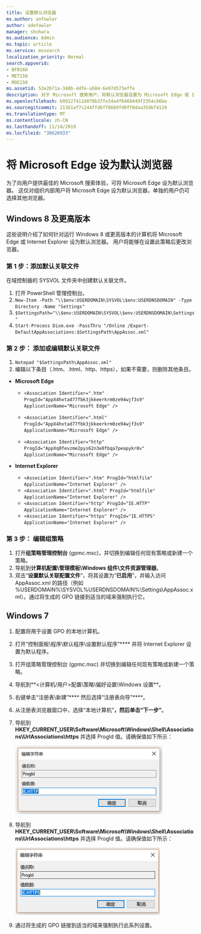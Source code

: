 ```yaml
---
title: 设置默认浏览器
ms.author: anfowler
author: adefowler
manager: shohara
ms.audience: Admin
ms.topic: article
ms.service: mssearch
localization_priority: Normal
search.appverid:
- BFB160
- MET150
- MOE150
ms.assetid: 53e2b71a-348b-4dfe-a504-6e97d573effe
description: 对于 Microsoft 搜索用户，将默认浏览器设置为 Microsoft Edge 或 Internet Explorer。
ms.openlocfilehash: b99127411d070b37fe34a4f8468449f2354cb6be
ms.sourcegitcommit: 21361af7c244ffd6ff8689fd0ff0daa359bf4129
ms.translationtype: MT
ms.contentlocale: zh-CN
ms.lasthandoff: 11/14/2019
ms.locfileid: "38626933"
---
```

# <a name="make-microsoft-edge-the-default-browser"></a>将 Microsoft Edge 设为默认浏览器
  
为了向用户提供最佳的 Microsoft 搜索体验，可将 Microsoft Edge 设为默认浏览器。 这仅对组织内部用户将 Microsoft Edge 设为默认浏览器，单独的用户仍可选择其他浏览器。
  
  
## <a name="windows-8-and-later"></a>Windows 8 及更高版本

这些说明介绍了如何针对运行 Windows 8 或更高版本的计算机将 Microsoft Edge 或 Internet Explorer 设为默认浏览器。 用户将能够在设置此策略后更改浏览器。
  
### <a name="step-1-create-the-default-associations-file"></a>第 1 步：添加默认关联文件
在域控制器的 SYSVOL 文件夹中创建默认关联文件。

1. 打开 PowerShell 管理控制台。
1. `New-Item -Path "\\$env:USERDOMAIN\SYSVOL\$env:USERDNSDOMAIN" -Type Directory -Name "Settings"`
1. `$SettingsPath="\\$env:USERDOMAIN\SYSVOL\$env:USERDNSDOMAIN\Settings"`
1. `Start-Process Dism.exe -PassThru "/Online /Export-DefaultAppAssociations:$SettingsPath\AppAssoc.xml"`
    
  
### <a name="step-2-add-or-edit-the-default-associations-file"></a>第 2 步： 添加或编辑默认关联文件

1. `Notepad "$SettingsPath\AppAssoc.xml"`
1. 编辑以下条目（.htm、.html、http、https），如果不需要，则删除其他条目。
  - **Microsoft Edge**
    - `<Association Identifier=".htm" ProgId="AppX4hxtad77fbk3jkkeerkrm0ze94wjf3s9" ApplicationName="Microsoft Edge" />`
              
    - `<Association Identifier=".html" ProgId="AppX4hxtad77fbk3jkkeerkrm0ze94wjf3s9" ApplicationName="Microsoft Edge" />`
    - `<Association Identifier="http" ProgId="AppXq0fevzme2pys62n3e0fbqa7peapykr8v" ApplicationName="Microsoft Edge" />`
    
  - **Internet Explorer**
    
    - `<Association Identifier=".htm" ProgId="htmlfile" ApplicationName="Internet Explorer" />`        
    - `<Association Identifier=".html" ProgId="htmlfile" ApplicationName="Internet Explorer" />`
    - `<Association Identifier="http" ProgId="IE.HTTP" ApplicationName="Internet Explorer" />`
    - `<Association Identifier="https" ProgId="IE.HTTPS" ApplicationName="Internet Explorer" />`

### <a name="step-3-edit-the-group-policy"></a>第 3 步： 编辑组策略

1. 打开**组策略管理控制台** (gpmc.msc)，并切换到编辑任何现有策略或新建一个策略。
1. 导航到**计算机配置\管理模板\Windows 组件\文件资源管理器**。
1. 双击“**设置默认关联配置文件**”，将其设置为“**已启用**”，并输入访问 AppAssoc.xml 的路径（例如 %USERDOMAIN%\SYSVOL\%USERDNSDOMAIN%\Settings\AppAssoc.xml）。通过将生成的 GPO 链接到适当的域来强制执行它。

  
## <a name="windows-7"></a>Windows 7

1. 配置将用于设置 GPO 的本地计算机。
    
1. 打开“控制面板\程序\默认程序\设置默认程序”**** 并将 Internet Explorer 设置为默认程序。 
    
2. 打开组策略管理控制台 (gpmc.msc) 并切换到编辑任何现有策略或新建一个策略。
    
1. 导航到**\<计算机/用户\>配置\策略\偏好设置\Windows 设置**。
    
2. 右键单击“注册表\新建”**** 然后选择“注册表向导”****。
    
3. 从注册表浏览器窗口中，选择“本地计算机”****，然后单击“下一步”****。
    
4. 导航到 **HKEY_CURRENT_USER\Software\Microsoft\Windows\Shell\Associations\UrlAssociations\https** 并选择 ProgId 值。请确保值如下所示： 
    
    ![在编辑字符串中选择 ProgID 值](media/f6173dcc-b898-4967-8c40-4b0fe411a92b.png)
  
5. 导航到 **HKEY_CURRENT_USER\Software\Microsoft\Windows\Shell\Associations\UrlAssociations\https** 并选择 ProgId 值。请确保值如下所示： 
    
    ![在编辑字符串中选择 HTTPS 的 ProgId](media/3519e13b-4fe7-4d15-946c-82fd50fc49bb.png)
  
3. 通过将生成的 GPO 链接到适当的域来强制执行此系列设置。
    
